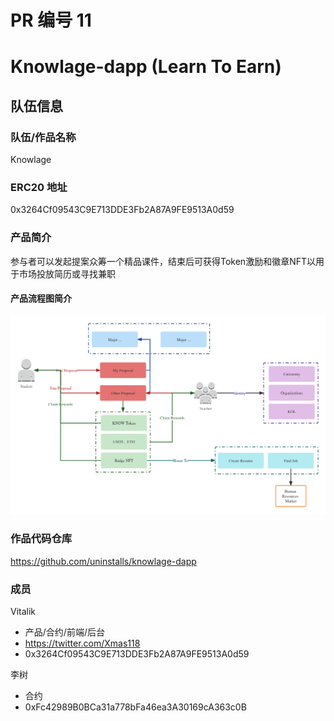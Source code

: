 # PR 编号 11
# Knowlage-dapp (Learn To Earn)

## 队伍信息
### 队伍/作品名称
Knowlage

### ERC20 地址
0x3264Cf09543C9E713DDE3Fb2A87A9FE9513A0d59

### 产品简介
参与者可以发起提案众筹一个精品课件，结束后可获得Token激励和徽章NFT以用于市场投放简历或寻找兼职

#### 产品流程图简介
![image](./source/img/system.png)

### 作品代码仓库
https://github.com/uninstalls/knowlage-dapp

### 成员

Vitalik
- 产品/合约/前端/后台
- https://twitter.com/Xmas118
- 0x3264Cf09543C9E713DDE3Fb2A87A9FE9513A0d59

李树
- 合约
- 0xFc42989B0BCa31a778bFa46ea3A30169cA363c0B
